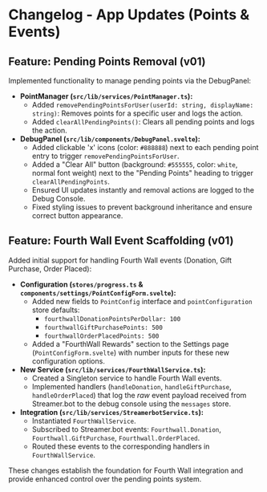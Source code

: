 # Changelog - App Updates (Points & Events)

## Feature: Pending Points Removal (v01)

Implemented functionality to manage pending points via the DebugPanel:

*   **PointManager (`src/lib/services/PointManager.ts`):**
    *   Added `removePendingPointsForUser(userId: string, displayName: string)`: Removes points for a specific user and logs the action.
    *   Added `clearAllPendingPoints()`: Clears all pending points and logs the action.
*   **DebugPanel (`src/lib/components/DebugPanel.svelte`):**
    *   Added clickable 'x' icons (color: `#888888`) next to each pending point entry to trigger `removePendingPointsForUser`.
    *   Added a "Clear All" button (background: `#555555`, color: `white`, normal font weight) next to the "Pending Points" heading to trigger `clearAllPendingPoints`.
    *   Ensured UI updates instantly and removal actions are logged to the Debug Console.
    *   Fixed styling issues to prevent background inheritance and ensure correct button appearance.

## Feature: Fourth Wall Event Scaffolding (v01)

Added initial support for handling Fourth Wall events (Donation, Gift Purchase, Order Placed):

*   **Configuration (`stores/progress.ts` & `components/settings/PointConfigForm.svelte`):**
    *   Added new fields to `PointConfig` interface and `pointConfiguration` store defaults:
        *   `fourthwallDonationPointsPerDollar: 100`
        *   `fourthwallGiftPurchasePoints: 500`
        *   `fourthwallOrderPlacedPoints: 500`
    *   Added a "FourthWall Rewards" section to the Settings page (`PointConfigForm.svelte`) with number inputs for these new configuration options.
*   **New Service (`src/lib/services/FourthWallService.ts`):**
    *   Created a Singleton service to handle Fourth Wall events.
    *   Implemented handlers (`handleDonation`, `handleGiftPurchase`, `handleOrderPlaced`) that log the *raw* event payload received from Streamer.bot to the debug console using the `messages` store.
*   **Integration (`src/lib/services/StreamerbotService.ts`):**
    *   Instantiated `FourthWallService`.
    *   Subscribed to Streamer.bot events: `Fourthwall.Donation`, `Fourthwall.GiftPurchase`, `Fourthwall.OrderPlaced`.
    *   Routed these events to the corresponding handlers in `FourthWallService`.

These changes establish the foundation for Fourth Wall integration and provide enhanced control over the pending points system.